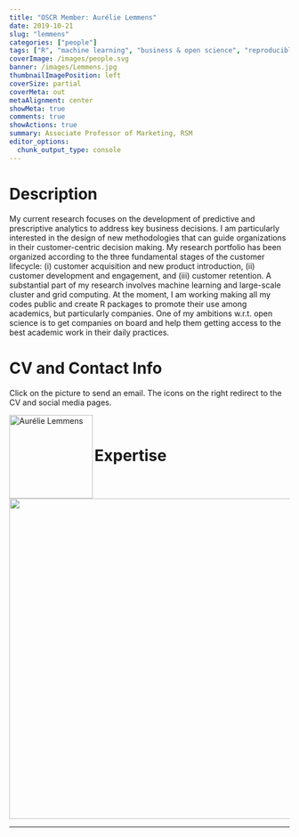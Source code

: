 ```yaml
---
title: "OSCR Member: Aurélie Lemmens"
date: 2019-10-21
slug: "lemmens"
categories: ["people"]
tags: ["R", "machine learning", "business & open science", "reproducible analysis", "school-rsm"] # top 3 categories + unique + school
coverImage: /images/people.svg
banner: /images/Lemmens.jpg
thumbnailImagePosition: left
coverSize: partial
coverMeta: out
metaAlignment: center
showMeta: true
comments: true
showActions: true
summary: Associate Professor of Marketing, RSM
editor_options: 
  chunk_output_type: console
---
```




# Description

My current research focuses on the development of predictive and prescriptive analytics to address key business decisions. I am particularly interested in the design of new methodologies that can guide organizations in their customer-centric decision making. My research portfolio has been organized according to the three fundamental stages of the customer lifecycle: (i) customer acquisition and new product introduction, (ii) customer development and engagement, and (iii) customer retention. A substantial part of my research involves machine learning and large-scale cluster and grid computing. At the moment, I am working making all my codes public and create R packages to promote their use among academics, but particularly companies. One of my ambitions w.r.t. open science is to get companies on board and help them getting access to the best academic work in their daily practices.

# CV and Contact Info

Click on the picture to send an email. The icons on the right redirect to the CV and social media pages.

<!-- EMAIL -->
<p>
  <a href="mailto:lemmens@rsm.nl">
  <img border="0" alt="Aurélie Lemmens" src="/images/Lemmens.jpg" width="150" height="150" align="left">
  </a>
</p>

<!-- CV -->
<p align="center">
  <a href="http://www.aurelielemmens.com/wp-content/uploads/2019/08/cv_Lemmens_noWPdetail_August-2019.pdf" class="fa fa-file fa-2x" style="color:#00B969;">
  </a>
</p>

<!-- RESEARCHGATE -->
<p align="center">
  <a href="https://www.researchgate.net/profile/Aurelie_Lemmens" class="ai ai-researchgate fa-2x" style="color:#000000;">
  </a>
</p>

<!-- GOOGLE SCHOLAR -->
<p align="center">
  <a href="https://scholar.google.nl/citations?user=x2mtTdUAAAAJ&hl=nl&oi=ao" class="ai ai-google-scholar fa-2x" style="color:#000000;">
  </a>
</p>

<BR>

# Expertise

<img src="{{< blogdown/postref >}}index_files/figure-html/radarPlot-1.png" width="576" />

***


